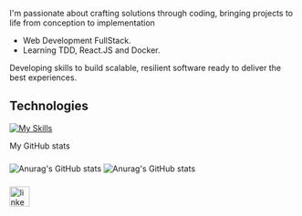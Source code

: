 


I'm passionate about crafting solutions through coding, bringing projects to life from conception to implementation

- Web Development FullStack.
- Learning TDD, React.JS and Docker. 

Developing skills to build scalable, resilient software ready to deliver the best experiences.

## Technologies
[![My Skills](https://skillicons.dev/icons?i=js,html,css,nodejs,express,mongo,aws,git,figma)](https://skillicons.dev)

My GitHub stats

###
![Anurag's GitHub stats](https://github-readme-stats.vercel.app/api?username=ediltonoliveira&show_icons=true&theme=dracula)
![Anurag's GitHub stats](https://github-readme-stats.vercel.app/api?username=ediltonoliveira&theme=dracula&show=reviews,discussions_started,discussions_answered,prs_merged,prs_merged_percentage)

###

<div align="left">
 <a href="https://www.linkedin.com/in/edilton-oliveira-b64aaa298/"> <img src="https://img.shields.io/static/v1?message=LinkedIn&logo=linkedin&label=&color=0077B5&logoColor=white&labelColor=&style=for-the-badge" height="35" alt="linkedin logo"  /> </a>
</div>

